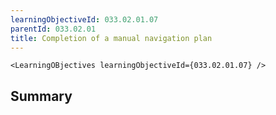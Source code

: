 ```yaml
---
learningObjectiveId: 033.02.01.07
parentId: 033.02.01
title: Completion of a manual navigation plan
---
```


```tsx eval
<LearningOBjectives learningObjectiveId={033.02.01.07} />
```

## Summary
